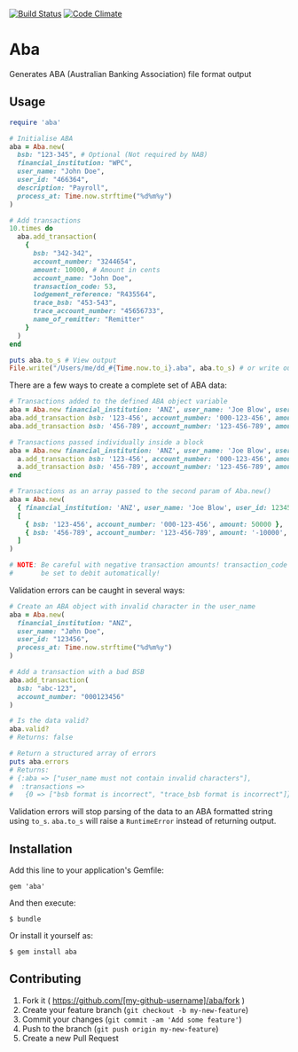 [![Build Status](https://travis-ci.org/andrba/aba.svg?branch=master)](https://travis-ci.org/andrba/aba) [![Code Climate](https://codeclimate.com/github/andrba/aba/badges/gpa.svg)](https://codeclimate.com/github/andrba/aba)

# Aba

Generates ABA (Australian Banking Association) file format output

## Usage

```ruby
require 'aba'

# Initialise ABA
aba = Aba.new(
  bsb: "123-345", # Optional (Not required by NAB)
  financial_institution: "WPC",
  user_name: "John Doe",
  user_id: "466364",
  description: "Payroll",
  process_at: Time.now.strftime("%d%m%y")
)

# Add transactions
10.times do
  aba.add_transaction(
    {
      bsb: "342-342",
      account_number: "3244654",
      amount: 10000, # Amount in cents
      account_name: "John Doe",
      transaction_code: 53,
      lodgement_reference: "R435564",
      trace_bsb: "453-543",
      trace_account_number: "45656733",
      name_of_remitter: "Remitter"
    }
  )
end

puts aba.to_s # View output
File.write("/Users/me/dd_#{Time.now.to_i}.aba", aba.to_s) # or write output to file
```

There are a few ways to create a complete set of ABA data:

```ruby
# Transactions added to the defined ABA object variable
aba = Aba.new financial_institution: 'ANZ', user_name: 'Joe Blow', user_id: 123456, process_at: 200615
aba.add_transaction bsb: '123-456', account_number: '000-123-456', amount: 50000
aba.add_transaction bsb: '456-789', account_number: '123-456-789', amount: '-10000', transaction_code: 13

# Transactions passed individually inside a block
aba = Aba.new financial_institution: 'ANZ', user_name: 'Joe Blow', user_id: 123456, process_at: 200615 do |a|
  a.add_transaction bsb: '123-456', account_number: '000-123-456', amount: 50000
  a.add_transaction bsb: '456-789', account_number: '123-456-789', amount: '-10000', transaction_code: 13
end

# Transactions as an array passed to the second param of Aba.new()
aba = Aba.new(
  { financial_institution: 'ANZ', user_name: 'Joe Blow', user_id: 123456, process_at: 200615 },
  [
    { bsb: '123-456', account_number: '000-123-456', amount: 50000 },
    { bsb: '456-789', account_number: '123-456-789', amount: '-10000', transaction_code: 13 }
  ]
)

# NOTE: Be careful with negative transaction amounts! transaction_code will not
#       be set to debit automatically!
```

Validation errors can be caught in several ways:

```ruby
# Create an ABA object with invalid character in the user_name
aba = Aba.new(
  financial_institution: "ANZ",
  user_name: "Jøhn Doe",
  user_id: "123456",
  process_at: Time.now.strftime("%d%m%y")
)

# Add a transaction with a bad BSB
aba.add_transaction(
  bsb: "abc-123",
  account_number: "000123456"
)

# Is the data valid?
aba.valid?
# Returns: false

# Return a structured array of errors
puts aba.errors
# Returns:
# {:aba => ["user_name must not contain invalid characters"],
#  :transactions =>
#   {0 => ["bsb format is incorrect", "trace_bsb format is incorrect"]}}
```

Validation errors will stop parsing of the data to an ABA formatted string using
`to_s`. `aba.to_s` will raise a `RuntimeError` instead of returning output.


## Installation

Add this line to your application's Gemfile:

    gem 'aba'

And then execute:

    $ bundle

Or install it yourself as:

    $ gem install aba

## Contributing

1. Fork it ( https://github.com/[my-github-username]/aba/fork )
2. Create your feature branch (`git checkout -b my-new-feature`)
3. Commit your changes (`git commit -am 'Add some feature'`)
4. Push to the branch (`git push origin my-new-feature`)
5. Create a new Pull Request
